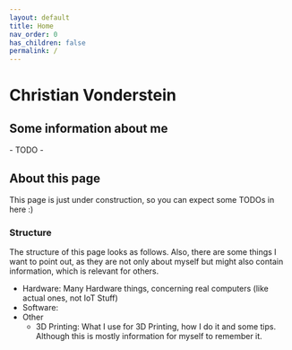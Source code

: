 ```yaml
---
layout: default
title: Home
nav_order: 0
has_children: false
permalink: /
---
```


# Christian Vonderstein

## Some information about me

\- TODO -

## About this page

This page is just under construction, so you can expect some TODOs in here :)

### Structure

The structure of this page looks as follows.
Also, there are some things I want to point out, as they are not only about myself but might also contain information, which is relevant for others.

- Hardware: Many Hardware things, concerning real computers (like actual ones, not IoT Stuff)
- Software:
- Other
  - 3D Printing: What I use for 3D Printing, how I do it and some tips. Although this is mostly information for myself to remember it.
